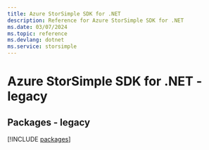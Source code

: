 ```yaml
---
title: Azure StorSimple SDK for .NET
description: Reference for Azure StorSimple SDK for .NET
ms.date: 03/07/2024
ms.topic: reference
ms.devlang: dotnet
ms.service: storsimple
---
```

# Azure StorSimple SDK for .NET - legacy
## Packages - legacy
[!INCLUDE [packages](storsimple-index.md)]